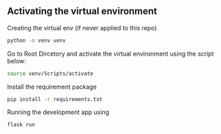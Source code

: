 ## Activating the virtual environment
Creating the virtual env (if never applied to this repo)
```bash
python -m venv venv
```
Go to Root Dircetory and activate the virtual environment using the script below:
```bash
source venv/Scripts/activate
```
Install the requirement package
```bash
pip install -r requirements.txt
```
Running the development app using
```bash
flask run
```